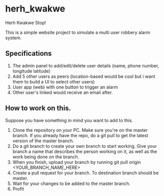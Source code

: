 # herh_kwakwe
Herh Kwakwe Stop!

This is a simple website project to simulate a multi user robbery alarm system. 

Specifications
---------------------

1. The admin panel to add/edit/delete user details (name, phone number, longitude latitude)
2. Add 5 other users as peers (location-based would be cool but i want them to build a UI to select other users)
3. User app (web) with one button to trigger an alarm
4. Other user's linked would receive an email after.


How to work on this.
----------------------------
Suppose you have something in mind you want to add to this. 

1. Clone the repository on your PC. Make sure you're on the master branch. If you already have the repo, do a git pull to get the latest version of the master branch. 
2. Do a git branch to create your own branch to start working. Give your branch a name that describes the person working on it, as well as the work being done on the branch.
3. When you finish, upload your branch by running git pull origin <YOUR_BRANCH_NAME_HERE>
4. Create a pull request for your branch. To destination branch should be master. 
5. Wait for your changes to be added to the master branch.
6. Profit
